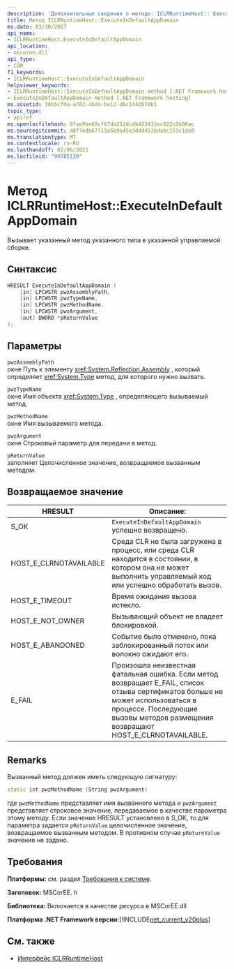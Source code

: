 ```yaml
---
description: 'Дополнительные сведения о методе: ICLRRuntimeHost:: ExecuteInDefaultAppDomain'
title: Метод ICLRRuntimeHost::ExecuteInDefaultAppDomain
ms.date: 03/30/2017
api_name:
- ICLRRuntimeHost.ExecuteInDefaultAppDomain
api_location:
- mscoree.dll
api_type:
- COM
f1_keywords:
- ICLRRuntimeHost::ExecuteInDefaultAppDomain
helpviewer_keywords:
- ICLRRuntimeHost::ExecuteInDefaultAppDomain method [.NET Framework hosting]
- ExecuteInDefaultAppDomain method [.NET Framework hosting]
ms.assetid: 30b5cf9a-a762-4bd4-be12-d6c1442b78b1
topic_type:
- apiref
ms.openlocfilehash: 0fae9be69cf67da252dcdb423432ec922c0b00ac
ms.sourcegitcommit: ddf7edb67715a5b9a45e3dd44536dabc153c1de0
ms.translationtype: MT
ms.contentlocale: ru-RU
ms.lasthandoff: 02/06/2021
ms.locfileid: "99785139"
---
```

# <a name="iclrruntimehostexecuteindefaultappdomain-method"></a>Метод ICLRRuntimeHost::ExecuteInDefaultAppDomain

Вызывает указанный метод указанного типа в указанной управляемой сборке.  
  
## <a name="syntax"></a>Синтаксис  
  
```cpp  
HRESULT ExecuteInDefaultAppDomain (  
    [in] LPCWSTR pwzAssemblyPath,  
    [in] LPCWSTR pwzTypeName,
    [in] LPCWSTR pwzMethodName,  
    [in] LPCWSTR pwzArgument,  
    [out] DWORD *pReturnValue  
);  
```  
  
## <a name="parameters"></a>Параметры  

 `pwzAssemblyPath`  
 окне Путь к элементу <xref:System.Reflection.Assembly> , который определяет <xref:System.Type> метод, для которого нужно вызвать.  
  
 `pwzTypeName`  
 окне Имя объекта <xref:System.Type> , определяющего вызываемый метод.  
  
 `pwzMethodName`  
 окне Имя вызываемого метода.  
  
 `pwzArgument`  
 окне Строковый параметр для передачи в метод.  
  
 `pReturnValue`  
 заполняет Целочисленное значение, возвращаемое вызванным методом.  
  
## <a name="return-value"></a>Возвращаемое значение  
  
|HRESULT|Описание:|  
|-------------|-----------------|  
|S_OK|`ExecuteInDefaultAppDomain` успешно возвращено.|  
|HOST_E_CLRNOTAVAILABLE|Среда CLR не была загружена в процесс, или среда CLR находится в состоянии, в котором она не может выполнить управляемый код или успешно обработать вызов.|  
|HOST_E_TIMEOUT|Время ожидания вызова истекло.|  
|HOST_E_NOT_OWNER|Вызывающий объект не владеет блокировкой.|  
|HOST_E_ABANDONED|Событие было отменено, пока заблокированный поток или волокно ожидают его.|  
|E_FAIL|Произошла неизвестная фатальная ошибка. Если метод возвращает E_FAIL, список отзыва сертификатов больше не может использоваться в процессе. Последующие вызовы методов размещения возвращают HOST_E_CLRNOTAVAILABLE.|  
  
## <a name="remarks"></a>Remarks  

 Вызванный метод должен иметь следующую сигнатуру:  
  
```cpp  
static int pwzMethodName (String pwzArgument)  
```  
  
 где `pwzMethodName` представляет имя вызванного метода и `pwzArgument` представляет строковое значение, передаваемое в качестве параметра этому методу. Если значение HRESULT установлено в S_OK, то для параметра задается `pReturnValue` целочисленное значение, возвращаемое вызванным методом. В противном случае `pReturnValue` значение не задано.  
  
## <a name="requirements"></a>Требования  

 **Платформы:** см. раздел [Требования к системе](../../get-started/system-requirements.md).  
  
 **Заголовок:** MSCorEE. h  
  
 **Библиотека:** Включается в качестве ресурса в MSCorEE.dll  
  
 **Платформа .NET Framework версии:**[!INCLUDE[net_current_v20plus](../../../../includes/net-current-v20plus-md.md)]  
  
## <a name="see-also"></a>См. также

- [Интерфейс ICLRRuntimeHost](iclrruntimehost-interface.md)
